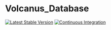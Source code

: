# Volcanus_Database

[![Latest Stable Version](https://poser.pugx.org/volcanus/database/v/stable.png)](https://packagist.org/packages/volcanus/database)
[![Continuous Integration](https://github.com/k-holy/volcanus-database/actions/workflows/ci.yml/badge.svg)](https://github.com/k-holy/volcanus-database/actions/workflows/ci.yml)
